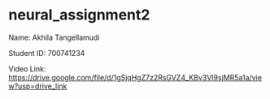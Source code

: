 # neural_assignment2

Name: Akhila Tangellamudi

Student ID: 700741234

Video Link: https://drive.google.com/file/d/1gSjqHgZ7z2RsGVZ4_KBv3VI9sjMR5a1a/view?usp=drive_link
